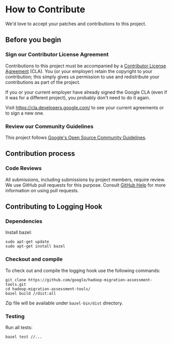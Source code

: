 # How to Contribute

We'd love to accept your patches and contributions to this project.

## Before you begin

### Sign our Contributor License Agreement

Contributions to this project must be accompanied by a
[Contributor License Agreement](https://cla.developers.google.com/about) (CLA).
You (or your employer) retain the copyright to your contribution; this simply
gives us permission to use and redistribute your contributions as part of the
project.

If you or your current employer have already signed the Google CLA (even if it
was for a different project), you probably don't need to do it again.

Visit <https://cla.developers.google.com/> to see your current agreements or to
sign a new one.

### Review our Community Guidelines

This project follows [Google's Open Source Community
Guidelines](https://opensource.google/conduct/).

## Contribution process

### Code Reviews

All submissions, including submissions by project members, require review. We
use GitHub pull requests for this purpose. Consult
[GitHub Help](https://help.github.com/articles/about-pull-requests/) for more
information on using pull requests.

## Contributing to Logging Hook

### Dependencies

Install bazel:

```
sudo apt-get update
sudo apt-get install bazel
```

### Checkout and compile

To check out and compile the logging hook use the following commands:

```
git clone https://github.com/google/hadoop-migration-assessment-tools.git
cd hadoop-migration-assessment-tools/
bazel build //dist:all
```

Zip file will be available under `bazel-bin/dist` directory.

### Testing

Run all tests:

```
bazel test //...
```
